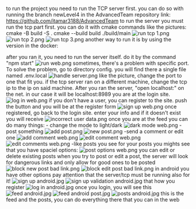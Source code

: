 to run the project you need to run the TCP server first.
you can do so with running the branch newLevel4 in the AdvancedTeam repository link:
https://github.com/itamar3188/AdvancedTeam
to run the server you must run the tcp part first.
you can do it with cmake commands like the pictures:
cmake -B build -S .
cmake --build build
./build/main
![run tcp 1.png](run%20tcp%201.png)
![run tcp 2.png](run%20tcp%202.png)
![run tcp 3.png](run%20tcp%203.png)
another way to run it is by using the version in the docker:

after you ran it, you need to run  the server itself. do it by the command "npm start"
![run web.png](run%20web.png)
sometimes, there's a problem with specific port. To solve the problem, go to directory config.
you will find there a single file named .env.local
![handle server.png](handle%20server.png)
like the picture, change the port to one that fit you. if the tcp server ran on a different machine, change
the tcp ip to the ip on said machine.
After you ran the server, "open localhost:<port>" on the net. in our case it will be localhost:8989
you are at the login site.
![log in web.png](log%20in%20web.png)
if you don't have a user, you can register to the site. push the button and you will be at the register form
![sign up web.png](sign%20up%20web.png)
once registered, go back to the login site. enter your info and if it doesn't exist you will receive
![incorrect user data.png](incorrect%20user%20data.png)
once you are at the feed you can do many things:
    - change the mode to light/dark
![dark mode web.png](dark%20mode%20web.png)
    -post something
![add post.png](add%20post.png)
![new post.png](new%20post.png)
    -send a comment or edit one
![add comment web.png](add%20comment%20web.png)
![edit comment web.png](edit%20comment%20web.png)
![edit comments web.png](edit%20comments%20web.png)
    -like posts you see
for your posts you mights see that you have spaciel options:
![post options web.png](post%20options%20web.png)
you can edit or delete existing posts
when you try to post or edit a post, the server will look for dangerous links
and only allow for good ones to be posted
![block new post bad link.png](block%20new%20post%20bad%20link.png)
![block edit post bad link.png](block%20edit%20post%20bad%20link.png)
in android you have other options pay attention that the server/tcp must be running also for it!
![sign up android.jpg](sign%20up%20android.jpg)
![sign up validation android.jpg](sign%20up%20validation%20android.jpg)
that how you register
![log in android.jpg](log%20in%20android.jpg)
once you login, you will see this
![feed android.jpg](feed%20android.jpg)
![feed android post.jpg](feed%20android%20post.jpg)
![posts android.jpg](posts%20android.jpg)
this is the feed and the posts, you can do everything there that you can in the web
